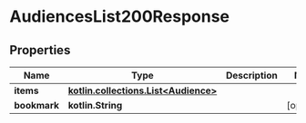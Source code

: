 
# AudiencesList200Response

## Properties
Name | Type | Description | Notes
------------ | ------------- | ------------- | -------------
**items** | [**kotlin.collections.List&lt;Audience&gt;**](Audience.md) |  | 
**bookmark** | **kotlin.String** |  |  [optional]



